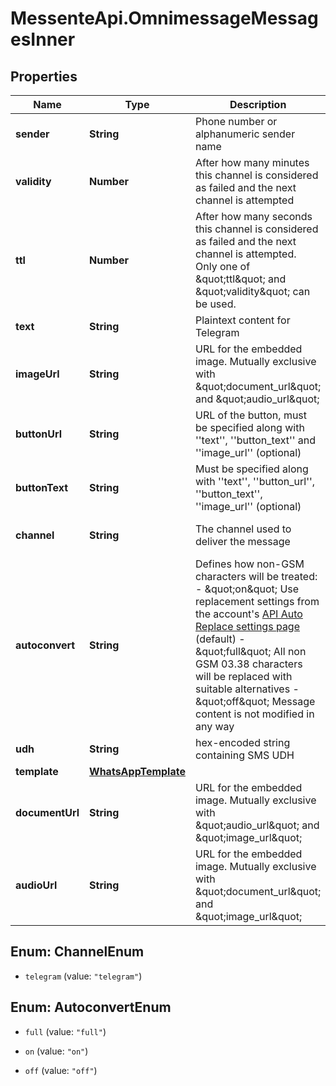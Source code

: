 # MessenteApi.OmnimessageMessagesInner

## Properties

Name | Type | Description | Notes
------------ | ------------- | ------------- | -------------
**sender** | **String** | Phone number or alphanumeric sender name | [optional] 
**validity** | **Number** | After how many minutes this channel is considered as failed and the next channel is attempted | [optional] 
**ttl** | **Number** | After how many seconds this channel is considered as failed and the next channel is attempted.       Only one of \&quot;ttl\&quot; and \&quot;validity\&quot; can be used. | [optional] 
**text** | **String** | Plaintext content for Telegram | 
**imageUrl** | **String** | URL for the embedded image. Mutually exclusive with \&quot;document_url\&quot; and \&quot;audio_url\&quot; | [optional] 
**buttonUrl** | **String** | URL of the button, must be specified along with &#39;&#39;text&#39;&#39;, &#39;&#39;button_text&#39;&#39; and &#39;&#39;image_url&#39;&#39; (optional) | [optional] 
**buttonText** | **String** | Must be specified along with &#39;&#39;text&#39;&#39;, &#39;&#39;button_url&#39;&#39;, &#39;&#39;button_text&#39;&#39;, &#39;&#39;image_url&#39;&#39; (optional) | [optional] 
**channel** | **String** | The channel used to deliver the message | [optional] [default to &#39;telegram&#39;]
**autoconvert** | **String** | Defines how non-GSM characters will be treated:    - \&quot;on\&quot; Use replacement settings from the account&#39;s [API Auto Replace settings page](https://dashboard.messente.com/api-settings/auto-replace) (default)   - \&quot;full\&quot; All non GSM 03.38 characters will be replaced with suitable alternatives   - \&quot;off\&quot; Message content is not modified in any way | [optional] 
**udh** | **String** | hex-encoded string containing SMS UDH | [optional] 
**template** | [**WhatsAppTemplate**](WhatsAppTemplate.md) |  | [optional] 
**documentUrl** | **String** | URL for the embedded image. Mutually exclusive with \&quot;audio_url\&quot; and \&quot;image_url\&quot; | [optional] 
**audioUrl** | **String** | URL for the embedded image. Mutually exclusive with \&quot;document_url\&quot; and \&quot;image_url\&quot; | [optional] 



## Enum: ChannelEnum


* `telegram` (value: `"telegram"`)





## Enum: AutoconvertEnum


* `full` (value: `"full"`)

* `on` (value: `"on"`)

* `off` (value: `"off"`)




